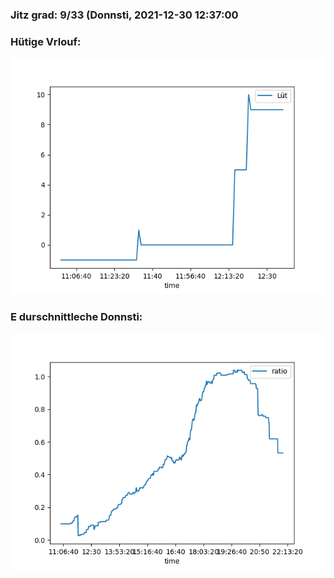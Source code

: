 ### Jitz grad: 9/33 (Donnsti, 2021-12-30 12:37:00

### Hütige Vrlouf:
![Graph](Today.png)

### E durschnittleche Donnsti:
![Graph](Donnsti.png)